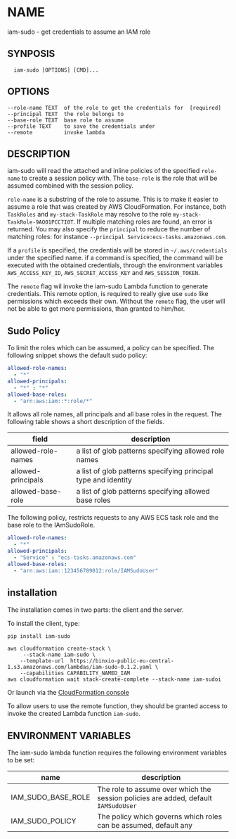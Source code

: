 # NAME

   iam-sudo - get credentials to assume an IAM role

## SYNPOSIS
```
  iam-sudo [OPTIONS] [CMD]...
```

## OPTIONS
```
--role-name TEXT  of the role to get the credentials for  [required]
--principal TEXT  the role belongs to
--base-role TEXT  base role to assume
--profile TEXT    to save the credentials under
--remote          invoke lambda
```

## DESCRIPTION
iam-sudo will read the attached and inline policies of the specified `role-name` to create a session policy with.
The `base-role` is the role that will be assumed combined with the session policy.

`role-name` is a substring of the role to assume. This is to make it easier to assume a role that was created by
AWS CloudFormation. For instance, both `TaskRoles` and `my-stack-TaskRole` may resolve to
the role `my-stack-TaskRole-9AO01PCC7I0T`. If multiple matching roles are found, an error is returned.
You may also specify the `principal` to reduce the number of matching roles:
for instance `--principal Service:ecs-tasks.amazonaws.com`.

If a `profile` is specified, the credentials will be stored in `~/.aws/credentials` under the specified
name. if a command is specified, the command will be executed with the obtained credentials, through
the environment  variables `AWS_ACCESS_KEY_ID`, `AWS_SECRET_ACCESS_KEY` and `AWS_SESSION_TOKEN`.

The `remote` flag wil invoke the iam-sudo Lambda function to generate credentials. This remote option, is
required to really give use `sudo` like permissions which exceeds their own.  Without the `remote` flag,
the user will not be able to get more permissions, than granted to him/her.

## Sudo Policy
To limit the roles which can be assumed, a policy can be specified. The following snippet shows the default
sudo policy:

```yaml
allowed-role-names:
  - "*"
allowed-principals:
  - "*" : "*"
allowed-base-roles:
  - "arn:aws:iam::*:role/*"
```
It allows all role names, all principals and all base roles in the request. The following table
shows a short description of the fields.

| field | description |
| ----- | ------------|
| allowed-role-names| a list of glob patterns specifying allowed role names|
| allowed-principals| a list of glob patterns specifying principal type and identity |
| allowed-base-role | a list of glob patterns specifying allowed base roles|

The following policy, restricts requests to any AWS ECS task role and the base role to the IAmSudoRole.

```yaml
allowed-role-names:
  - "*"
allowed-principals:
  - "Service" : "ecs-tasks.amazonaws.com"
allowed-base-roles:
  - "arn:aws:iam::123456789012:role/IAMSudoUser"
```

## installation
The installation comes in two parts: the client and the server.

To install the client, type:

```sh
pip install iam-sudo
```


```
aws cloudformation create-stack \
     --stack-name iam-sudo \
    --template-url  https://binxio-public-eu-central-1.s3.amazonaws.com/lambdas/iam-sudo-0.1.2.yaml \
    --capabilities CAPABILITY_NAMED_IAM
aws cloudformation wait stack-create-complete --stack-name iam-sudoi
```

Or launch via the [CloudFormation console](https://console.aws.amazon.com/cloudformation/home?#/stacks/new?stackName=iam-sudo&templateURL=https%3A%2F%2Fbinxio-public-eu-central-1.s3.amazonaws.com%2Flambdas%2Fiam-sudo-0.1.2.yaml)

To allow users to use the remote function, they should be granted access to invoke the created Lambda function `iam-sudo`.

## ENVIRONMENT VARIABLES
The iam-sudo lambda function requires the following environment variables to be set:

| name | description|
|------|------------|
| IAM\_SUDO\_BASE\_ROLE | The role to assume over which the session policies are added, default `IAMSudoUser`|
| IAM\_SUDO\_POLICY | The policy which governs which roles can be assumed, default any |
